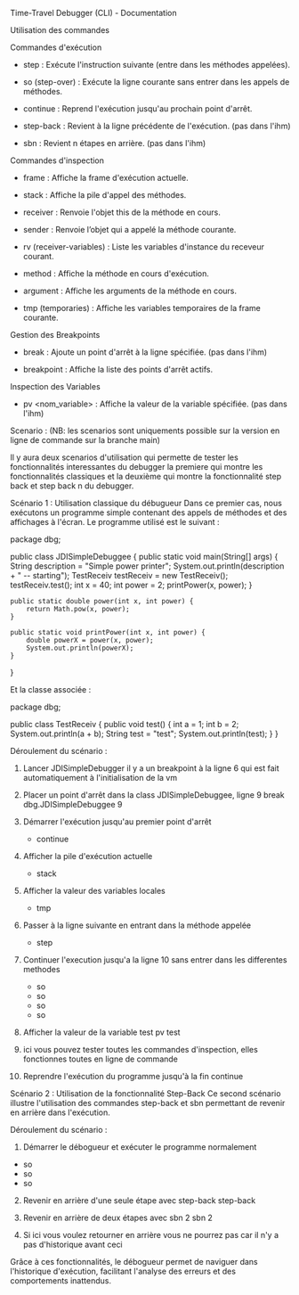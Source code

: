 Time-Travel Debugger (CLI) - Documentation

Utilisation des commandes

Commandes d'exécution

- step : Exécute l'instruction suivante (entre dans les méthodes appelées).

- so (step-over) : Exécute la ligne courante sans entrer dans les appels de méthodes.

- continue : Reprend l'exécution jusqu'au prochain point d'arrêt.

- step-back : Revient à la ligne précédente de l'exécution. (pas dans l'ihm)

- sbn <n> : Revient n étapes en arrière. (pas dans l'ihm)

Commandes d'inspection

- frame : Affiche la frame d'exécution actuelle.

- stack : Affiche la pile d'appel des méthodes.

- receiver : Renvoie l'objet this de la méthode en cours.

- sender : Renvoie l’objet qui a appelé la méthode courante.

- rv (receiver-variables) : Liste les variables d'instance du receveur courant.

- method : Affiche la méthode en cours d'exécution.

- argument : Affiche les arguments de la méthode en cours.

- tmp (temporaries) : Affiche les variables temporaires de la frame courante.

Gestion des Breakpoints

- break <fichier> <ligne> : Ajoute un point d'arrêt à la ligne spécifiée. (pas dans l'ihm)

- breakpoint : Affiche la liste des points d'arrêt actifs.

Inspection des Variables

- pv <nom_variable> : Affiche la valeur de la variable spécifiée. (pas dans l'ihm)

Scenario :
(NB: les scenarios sont uniquements possible sur la version en ligne de commande sur la branche main)


Il y aura deux scenarios d'utilisation qui permette de tester les fonctionnalités interessantes du debugger
la premiere qui montre les fonctionnalités classiques
et la deuxième qui montre la fonctionnalité step back et step back n du debugger.

Scénario 1 : Utilisation classique du débugueur
Dans ce premier cas, nous exécutons un programme simple contenant des appels de méthodes et des affichages à l'écran.
Le programme utilisé est le suivant :

package dbg;

public class JDISimpleDebuggee {
public static void main(String[] args) {
String description = "Simple power printer";
System.out.println(description + " -- starting");
TestReceiv testReceiv = new TestReceiv();
testReceiv.test();
int x = 40;
int power = 2;
printPower(x, power);
}

    public static double power(int x, int power) {
        return Math.pow(x, power);
    }

    public static void printPower(int x, int power) {
        double powerX = power(x, power);
        System.out.println(powerX);
    }
}

Et la classe associée :

package dbg;

public class TestReceiv {
public void test() {
int a = 1;
int b = 2;
System.out.println(a + b);
String test = "test";
System.out.println(test);
}
}

Déroulement du scénario :

1. Lancer JDISimpleDebugger il y a un breakpoint à la ligne 6 qui est fait automatiquement à l'initialisation de la vm

2. Placer un point d'arrêt dans la class JDISimpleDebuggee, ligne 9
   break dbg.JDISimpleDebuggee 9

3. Démarrer l'exécution jusqu'au premier point d'arrêt
   - continue

4. Afficher la pile d'exécution actuelle
   - stack

5. Afficher la valeur des variables locales
   - tmp

6. Passer à la ligne suivante en entrant dans la méthode appelée
   - step
7. Continuer l'execution jusqu'a la ligne 10 sans entrer dans les differentes methodes
   - so
   - so
   - so
   - so

7. Afficher la valeur de la variable test
   pv test
8. ici vous pouvez tester toutes les commandes d'inspection, elles fonctionnes toutes en ligne de commande

8. Reprendre l'exécution du programme jusqu'à la fin
   continue

Scénario 2 : Utilisation de la fonctionnalité Step-Back
Ce second scénario illustre l'utilisation des commandes step-back et sbn permettant de revenir en arrière dans l'exécution.

Déroulement du scénario :

1. Démarrer le débogueur et exécuter le programme normalement
- so
- so
- so

2. Revenir en arrière d'une seule étape avec step-back
   step-back

3. Revenir en arrière de deux étapes avec sbn 2
   sbn 2

4. Si ici vous voulez retourner en arrière vous ne pourrez pas car il n'y a pas d'historique avant ceci 


Grâce à ces fonctionnalités, le débogueur permet de naviguer dans l'historique d'exécution, facilitant l'analyse des erreurs et des comportements inattendus.

